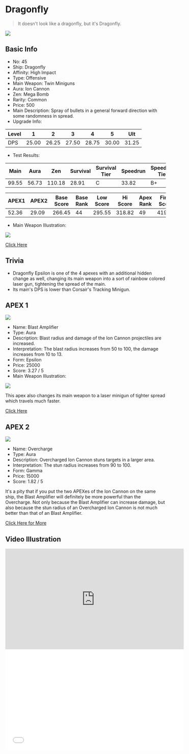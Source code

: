 # Dragonfly

> It doesn't look like a dragonfly, but it's Dragonfly.

<img src="/ships/ship_45.png" style={{zoom:1}}/>

## Basic Info

- No: 45
- Ship: Dragonfly
- Affinity: High Impact
- Type: Offensive
- Main Weapon: Twin Miniguns
- Aura: Ion Cannon
- Zen: Mega Bomb
- Rarity: Common
- Price: 500
- Main Description: Spray of bullets in a general forward direction with some randomness in spread.
- Upgrade Info: 

| Level | 1 | 2 | 3 | 4 | 5 | Ult |
|--|--|--|--|--|--|--|
| DPS | 25.00 | 26.25 | 27.50 | 28.75 | 30.00 | 31.25 |

- Test Results: 

| Main | Aura | Zen | Survival | Survival Tier | Speedrun | Speedrun Tier | Fun | Fun Tier |
|--|--|--|--|--|--|--|--|--|
| 99.55 | 56.73 | 110.18 | 28.91 | C | 33.82 | B+ | 38.18 | A- |

| APEX1 | APEX2 | Base Score | Base Rank | Low Score | Hi Score | Apex Rank | Final Score | FinalRank |
|--|--|--|--|--|--|--|--|--|
| 52.36 | 29.09 | 266.45 | 44 | 295.55 | 318.82 | 49 | 419.73 | 48 |

- Main Weapon Illustration:

<img src="/illustration/main_45.gif" style={{zoom:1}}/>

[Click Here](https://gamefaqs.gamespot.com/iphone/193681-phoenix-ii/faqs/76704/ship-details-part-5#dragonfly)

## Trivia

- Dragonfly Epsilon is one of the 4 apexes with an additional hidden change as well, changing its main weapon into a sort of rainbow colored laser gun, tightening the spread of the main.
- Its main's DPS is lower than Corsair's Tracking Minigun.

## APEX 1

<img src="/ships/ship_45_apex_1.png" style={{zoom:1}}/>

- Name: Blast Amplifier
- Type: Aura
- Description: Blast radius and damage of the Ion Cannon projectiles are increased.
- Interpretation: The blast radius increases from 50 to 100, the damage increases from 10 to 13.
- Form: Epsilon
- Price: 25000
- Score: 3.27 / 5
- Main Weapon Illustration:

<img src="/illustration/main_45_epsilon.gif" style={{zoom:1}}/>

This apex also changes its main weapon to a laser minigun of tighter spread which travels much faster.

[Click Here](https://gamefaqs.gamespot.com/iphone/193681-phoenix-ii/faqs/76704/ship-details-part-5#epsilon-ic-blast-amplifier-c25000)

## APEX 2

<img src="/ships/ship_45_apex_2.png" style={{zoom:1}}/>

- Name: Overcharge
- Type: Aura
- Description: Overcharged Ion Cannon stuns targets in a larger area.
- Interpretation: The stun radius increases from 90 to 100.
- Form: Gamma
- Price: 15000
- Score: 1.82 / 5

It's a pity that if you put the two APEXes of the Ion Cannon on the same ship, the Blast Amplifier will definitely be more powerful than the Overcharge. Not only because the Blast Amplifier can increase damage, but also because the stun radius of an Overcharged Ion Cannon is not much better than that of an Blast Amplifier.

[Click Here for More](https://gamefaqs.gamespot.com/iphone/193681-phoenix-ii/faqs/76704/ship-details-part-5#gamma-ic-overcharge-c15000)

## Video Illustration

<iframe width="560" height="315" src="https://www.youtube.com/embed/LhfIJADD074?si=6xi4R8TuFqnS94no" title="YouTube video player" frameborder="0" allow="accelerometer; autoplay; clipboard-write; encrypted-media; gyroscope; picture-in-picture; web-share" referrerpolicy="strict-origin-when-cross-origin" allowfullscreen></iframe>

<br/>

<iframe width="560" height="315" src="//player.bilibili.com/player.html?aid=319411556&bvid=BV1pw411y7Ae&cid=1291874442&p=1&autoplay=false" scrolling="no" border="0" frameborder="no" allow="accelerometer; autoplay; clipboard-write; encrypted-media; gyroscope; picture-in-picture; web-share" framespacing="0" allowfullscreen="true"> </iframe>
